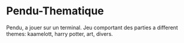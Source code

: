 # Pendu-Thematique
Pendu, a jouer sur un terminal. Jeu comportant des parties a different themes: kaamelott, harry potter, art, divers.
